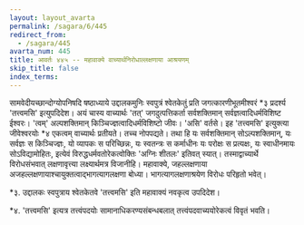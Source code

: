 ```yaml
---
layout: layout_avarta
permalink: /sagara/6/445
redirect_from:
  - /sagara/445
avarta_num: 445
title: आवर्तः ४४५ -- महावाक्ये वाच्यार्थनिरोधाल्लक्षणाया आश्रयणम्
skip_title: false
index_terms: 
---
```


सामवेदीयच्छान्दोग्योपनिषदि षष्ठाध्याये उद्दालकमुनिः स्वपुत्रं श्वेतकेतुं प्रति जगत्कारणीभूतमीश्वरं *३ प्रदर्श्य 'तत्त्वमसि' इत्युपदिदेश। अयं चास्य
वाच्यार्थः 'तत्' जगदुत्पत्तिकर्ता सर्वशक्तिमान् सर्वज्ञत्वादिधर्मविशिष्ट
ईश्वरः। 'त्वम्' अल्पशक्तिमान् किञ्चिज्ज्ञत्वादिधर्मविशिष्टो जीवः।
'असि' वर्तसे। इह 'तत्त्वमसि' इत्युक्त्या जीवेश्वरयोः
*४ एकत्वम् वाच्यार्थः प्रतीयते। तच्च नोपपद्यते। तथा हि यः सर्वशक्तिमान्
सोऽल्पशक्तिमान्, यः सर्वज्ञः स किञ्चिज्ज्ञः, यो व्यापकः स परिच्छिन्नः, यः
स्वतन्त्रः स कर्माधीनः यः परोक्षः स प्रत्यक्षः, यः स्वाधीनमायः सोऽविद्यामोहितः, इत्येवं विरुद्धधर्मवतोरेकत्वोक्तिः 'अग्निः शीतलः' इतिवत् स्यात्।
तस्माद्वाच्यार्थे विरोधसंभवात् लक्षणावृत्त्या लक्ष्यार्थमत्र विजानीहि। महावाक्ये, जहल्लक्षणाया अजहल्लक्षणायाश्चायुक्तत्वाद्भागत्यागलक्षणा बोध्या। भागत्यागलक्षणाश्रयेण विरोधः परिहृतो भवेत्।

<div class="footnote" markdown="1">
*३. उद्दालकः स्वपुत्राय श्वेतकेतवे 'तत्त्वमसि' इति महावाक्यं नवकृत्व
उपदिदेश।

*४. 'तत्त्वमसि' इत्यत्र तत्त्वंपदयोः सामानाधिकरण्यसंबन्धबलात् तत्त्वंपदवाच्ययोरेकत्वं विवृतं भवति।
</div>

